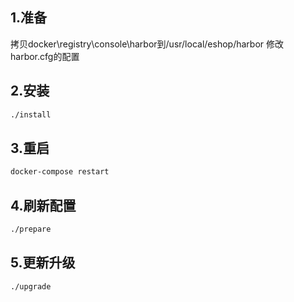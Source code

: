 1.准备
-----
拷贝docker\registry\console\harbor到/usr/local/eshop/harbor
修改harbor.cfg的配置

2.安装
-----
```bash
./install
```

3.重启
-----
```bash
docker-compose restart
```

4.刷新配置
-----
```bash
./prepare
```

5.更新升级
-----
```bash
./upgrade
```